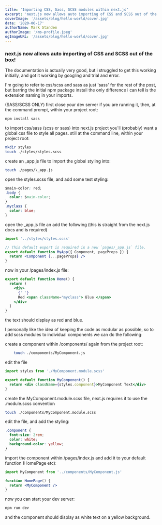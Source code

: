 ```yaml
---
title: 'Importing CSS, Sass, SCSS modules within next.js'
excerpt: 'next.js now allows auto importing of CSS and SCSS out of the box!'
coverImage: '/assets/blog/hello-world/cover.jpg'
date: '2020-06-17'
authorName: Mark Standen
authorImage: '/ms-profile.jpeg'
ogImageURL: '/assets/blog/hello-world/cover.jpg'
---
```


### next.js now allows auto importing of CSS and SCSS out of the box!

The documentation is actually very good, but i struggled to get this working initially, and got it working by googling and trial and error.

I'm going to refer to css/scss and sass as just 'sass' for the rest of the post, but barring the initial npm package install the only difference i can tell is the extension naming in your imports.

(SASS/SCSS ONLY)
first close your dev server if you are running it, then, at the command prompt, within your project root:

```bash
npm install sass
```

to import css/sass (scss or sass) into next.js project you'll (probably) want a global css file to style all pages. still at the command line, within your project root:

```bash
mkdir styles
touch ./styles/styles.scss
```

create an \_app.js file to import the global styling into:

```bash
touch ./pages/\_app.js
```

open the styles.scss file, and add some test styling:

```css
$main-color: red;
.body {
  color: $main-color;
}
.myclass {
  color: blue;
}
```

open the \_app.js file an add the following (this is straight from the next.js docs and is required)

```jsx
import '../styles/styles.scss'

// This default export is required in a new `pages/_app.js` file.
export default function MyApp({ Component, pageProps }) {
  return <Component {...pageProps} />
}
```

now in your /pages/index.js file:

```jsx
export default function Home() {
  return (
    <div>
      {' '}
      Red <span className="myclass"> Blue </span>
    </div>
  )
}
```

the text should display as red and blue.

I personally like the idea of keeping the code as modular as possible, so to add scss modules to individual components we can do the following:

create a component within /components/ again from the project root:

```bash
    touch ./components/MyComponent.js
```

edit the file

```jsx
import styles from './MyComponent.module.scss'

export default function MyComponent() {
  return <div className={styles.component}>MyComponent Text</div>
}
```

create the MyComponent.module.scss file, next.js requires it to use the .module.scss convention

```bash
touch ./components/MyComponent.module.scss
```

edit the file, and add the styling:

```css
.component {
  font-size: 2rem;
  color: white;
  background-color: yellow;
}
```

import the component within /pages/index.js and add it to your default function (HomePage etc):

```jsx
import MyComponent from '../components/MyComponent.js'

function HomePage() {
  return <MyComponent />
}
```

now you can start your dev server:

```bash
npm run dev
```

and the component should display as white text on a yellow background.

